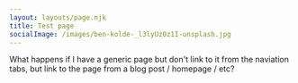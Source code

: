 ```yaml
---
layout: layouts/page.njk
title: Test page
socialImage: /images/ben-kolde-_l3lyUz0z1I-unsplash.jpg
---
```

W﻿hat happens if I have a generic page but don't link to it from the naviation tabs, but link to the page from a blog post / homepage / etc?
